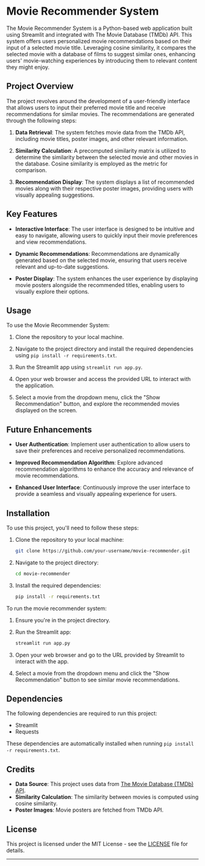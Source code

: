 # Movie Recommender System

The Movie Recommender System is a Python-based web application built using Streamlit and integrated with The Movie Database (TMDb) API. This system offers users personalized movie recommendations based on their input of a selected movie title. Leveraging cosine similarity, it compares the selected movie with a database of films to suggest similar ones, enhancing users' movie-watching experiences by introducing them to relevant content they might enjoy.

## Project Overview

The project revolves around the development of a user-friendly interface that allows users to input their preferred movie title and receive recommendations for similar movies. The recommendations are generated through the following steps:

1. **Data Retrieval**: The system fetches movie data from the TMDb API, including movie titles, poster images, and other relevant information.

2. **Similarity Calculation**: A precomputed similarity matrix is utilized to determine the similarity between the selected movie and other movies in the database. Cosine similarity is employed as the metric for comparison.

3. **Recommendation Display**: The system displays a list of recommended movies along with their respective poster images, providing users with visually appealing suggestions.

## Key Features

- **Interactive Interface**: The user interface is designed to be intuitive and easy to navigate, allowing users to quickly input their movie preferences and view recommendations.
  
- **Dynamic Recommendations**: Recommendations are dynamically generated based on the selected movie, ensuring that users receive relevant and up-to-date suggestions.
  
- **Poster Display**: The system enhances the user experience by displaying movie posters alongside the recommended titles, enabling users to visually explore their options.

## Usage

To use the Movie Recommender System:

1. Clone the repository to your local machine.

2. Navigate to the project directory and install the required dependencies using `pip install -r requirements.txt`.

3. Run the Streamlit app using `streamlit run app.py`.

4. Open your web browser and access the provided URL to interact with the application.

5. Select a movie from the dropdown menu, click the "Show Recommendation" button, and explore the recommended movies displayed on the screen.

## Future Enhancements

- **User Authentication**: Implement user authentication to allow users to save their preferences and receive personalized recommendations.
  
- **Improved Recommendation Algorithm**: Explore advanced recommendation algorithms to enhance the accuracy and relevance of movie recommendations.
  
- **Enhanced User Interface**: Continuously improve the user interface to provide a seamless and visually appealing experience for users.


## Installation

To use this project, you'll need to follow these steps:

1. Clone the repository to your local machine:

   ```bash
   git clone https://github.com/your-username/movie-recommender.git
   ```

2. Navigate to the project directory:

   ```bash
   cd movie-recommender
   ```

3. Install the required dependencies:

   ```bash
   pip install -r requirements.txt
   ```


To run the movie recommender system:

1. Ensure you're in the project directory.

2. Run the Streamlit app:

   ```bash
   streamlit run app.py
   ```

3. Open your web browser and go to the URL provided by Streamlit to interact with the app.

4. Select a movie from the dropdown menu and click the "Show Recommendation" button to see similar movie recommendations.

## Dependencies

The following dependencies are required to run this project:

- Streamlit
- Requests

These dependencies are automatically installed when running `pip install -r requirements.txt`.

## Credits

- **Data Source**: This project uses data from [The Movie Database (TMDb) API](https://www.themoviedb.org/documentation/api).
- **Similarity Calculation**: The similarity between movies is computed using cosine similarity.
- **Poster Images**: Movie posters are fetched from TMDb API.

## License

This project is licensed under the MIT License - see the [LICENSE](LICENSE) file for details.

---
